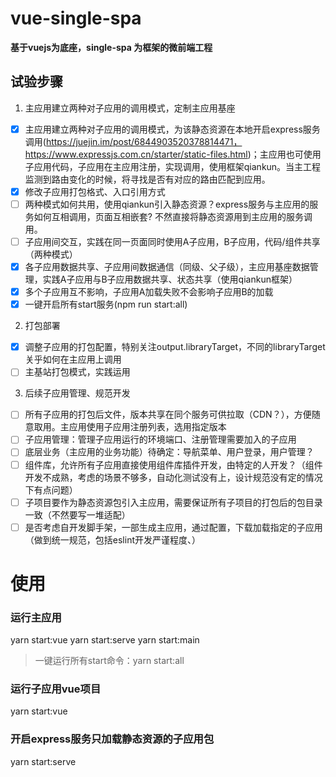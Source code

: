 # vue-single-spa 

**基于vuejs为底座，single-spa 为框架的微前端工程**

## 试验步骤
1. 主应用建立两种对子应用的调用模式，定制主应用基座
  - [x] 主应用建立两种对子应用的调用模式，为该静态资源在本地开启express服务调用(https://juejin.im/post/6844903520378814471，https://www.expressjs.com.cn/starter/static-files.html)；主应用也可使用子应用代码，子应用在主应用注册，实现调用，使用框架qiankun。当主工程监测到路由变化的时候，将寻找是否有对应的路由匹配到应用。
  - [x] 修改子应用打包格式、入口引用方式
  - [ ] 两种模式如何共用，使用qiankun引入静态资源？express服务与主应用的服务如何互相调用，页面互相嵌套? 不然直接将静态资源用到主应用的服务调用。
  - [ ] 子应用间交互，实践在同一页面同时使用A子应用，B子应用，代码/组件共享（两种模式）
  - [x] 各子应用数据共享、子应用间数据通信（同级、父子级），主应用基座数据管理，实践A子应用与B子应用数据共享、状态共享（使用qiankun框架）
  - [x] 多个子应用互不影响，子应用A加载失败不会影响子应用B的加载
  - [x] 一键开启所有start服务(npm run start:all)
2. 打包部署
  - [x] 调整子应用的打包配置，特别关注output.libraryTarget，不同的libraryTarget关乎如何在主应用上调用
  - [ ] 主基站打包模式，实践运用
3. 后续子应用管理、规范开发
  - [ ] 所有子应用的打包后文件，版本共享在同个服务可供拉取（CDN？），方便随意取用。主应用使用子应用注册列表，选用指定版本
  - [ ] 子应用管理：管理子应用运行的环境端口、注册管理需要加入的子应用
  - [ ] 底层业务（主应用的业务功能）待确定：导航菜单、用户登录，用户管理？
  - [ ] 组件库，允许所有子应用直接使用组件库插件开发，由特定的人开发？（组件开发不成熟，考虑的场景不够多，自动化测试没有上，设计规范没有定的情况下有点问题）
  - [ ] 子项目要作为静态资源包引入主应用，需要保证所有子项目的打包后的包目录一致（不然要写一堆适配）
  - [ ] 是否考虑自开发脚手架，一部生成主应用，通过配置，下载加载指定的子应用（做到统一规范，包括eslint开发严谨程度、）

# 使用
### 运行主应用
yarn start:vue
yarn start:serve
yarn start:main
> 一键运行所有start命令：yarn start:all

### 运行子应用vue项目
yarn start:vue

### 开启express服务只加载静态资源的子应用包
yarn start:serve
